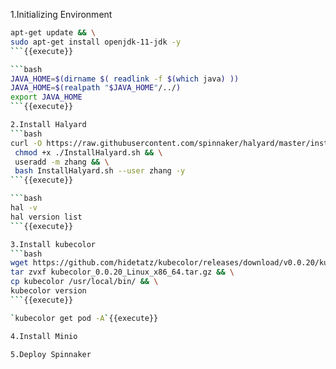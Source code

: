 1.Initializing Environment 
```bash
apt-get update && \
sudo apt-get install openjdk-11-jdk -y
```{{execute}}

```bash
JAVA_HOME=$(dirname $( readlink -f $(which java) ))
JAVA_HOME=$(realpath "$JAVA_HOME"/../)
export JAVA_HOME
```{{execute}}

2.Install Halyard
```bash
curl -O https://raw.githubusercontent.com/spinnaker/halyard/master/install/debian/InstallHalyard.sh && \
 chmod +x ./InstallHalyard.sh && \
 useradd -m zhang && \
 bash InstallHalyard.sh --user zhang -y
```{{execute}}

```bash
hal -v    
hal version list
```{{execute}}

3.Install kubecolor
```bash
wget https://github.com/hidetatz/kubecolor/releases/download/v0.0.20/kubecolor_0.0.20_Linux_x86_64.tar.gz && \
tar zvxf kubecolor_0.0.20_Linux_x86_64.tar.gz && \
cp kubecolor /usr/local/bin/ && \
kubecolor version
```{{execute}}

`kubecolor get pod -A`{{execute}}

4.Install Minio

5.Deploy Spinnaker

